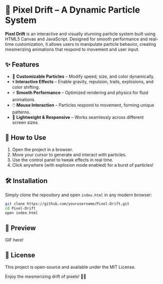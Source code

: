 # 🌌 Pixel Drift – A Dynamic Particle System  

**Pixel Drift** is an interactive and visually stunning particle system built using HTML5 Canvas and JavaScript. Designed for smooth performance and real-time customization, it allows users to manipulate particle behavior, creating mesmerizing animations that respond to movement and user input.  

## ✨ Features  
- 🎨 **Customizable Particles** – Modify speed, size, and color dynamically.  
- 🌀 **Interactive Effects** – Enable gravity, repulsion, trails, explosions, and color shifting.  
- ⚡ **Smooth Performance** – Optimized rendering and physics for fluid animations.  
- 🖱️ **Mouse Interaction** – Particles respond to movement, forming unique patterns.  
- 🌟 **Lightweight & Responsive** – Works seamlessly across different screen sizes.  

## 🚀 How to Use  
1. Open the project in a browser.  
2. Move your cursor to generate and interact with particles.  
3. Use the control panel to tweak effects in real time.  
4. Click anywhere (with explosion mode enabled) for a burst of particles!  

## 🛠️ Installation  
Simply clone the repository and open `index.html` in any modern browser:  

```bash
git clone https://github.com/yourusername/Pixel-Drift.git
cd Pixel-Drift
open index.html
```
## 🎥 Preview
GIF here!

## 📜 License
This project is open-source and available under the MIT License.

Enjoy the mesmerizing drift of pixels! 🎨✨
